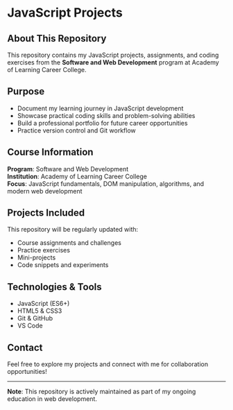 # JavaScript Projects

## About This Repository
This repository contains my JavaScript projects, assignments, and coding exercises from the **Software and Web Development** program at Academy of Learning Career College.

## Purpose
- Document my learning journey in JavaScript development
- Showcase practical coding skills and problem-solving abilities
- Build a professional portfolio for future career opportunities
- Practice version control and Git workflow

## Course Information
**Program**: Software and Web Development  
**Institution**: Academy of Learning Career College  
**Focus**: JavaScript fundamentals, DOM manipulation, algorithms, and modern web development

## Projects Included
This repository will be regularly updated with:
- Course assignments and challenges
- Practice exercises
- Mini-projects
- Code snippets and experiments

## Technologies & Tools
- JavaScript (ES6+)
- HTML5 & CSS3
- Git & GitHub
- VS Code

## Contact
Feel free to explore my projects and connect with me for collaboration opportunities!

---
**Note**: This repository is actively maintained as part of my ongoing education in web development.
